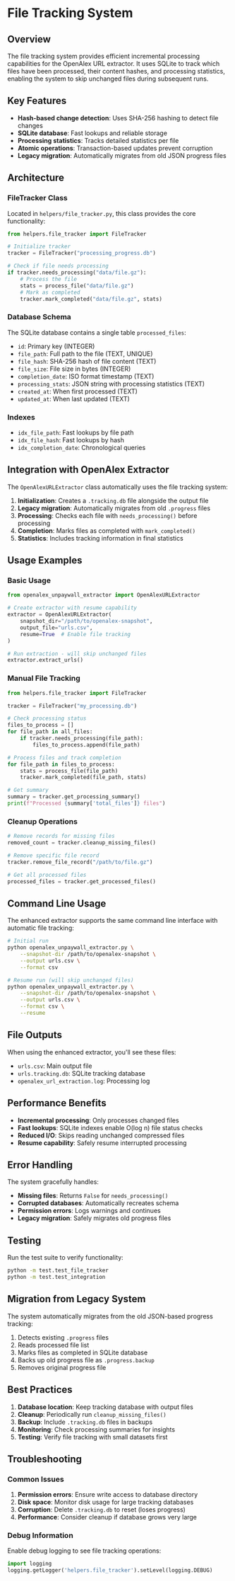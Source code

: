 # File Tracking System

## Overview

The file tracking system provides efficient incremental processing capabilities for the OpenAlex URL extractor. It uses SQLite to track which files have been processed, their content hashes, and processing statistics, enabling the system to skip unchanged files during subsequent runs.

## Key Features

- **Hash-based change detection**: Uses SHA-256 hashing to detect file changes
- **SQLite database**: Fast lookups and reliable storage
- **Processing statistics**: Tracks detailed statistics per file
- **Atomic operations**: Transaction-based updates prevent corruption
- **Legacy migration**: Automatically migrates from old JSON progress files

## Architecture

### FileTracker Class

Located in `helpers/file_tracker.py`, this class provides the core functionality:

```python
from helpers.file_tracker import FileTracker

# Initialize tracker
tracker = FileTracker("processing_progress.db")

# Check if file needs processing
if tracker.needs_processing("data/file.gz"):
    # Process the file
    stats = process_file("data/file.gz")
    # Mark as completed
    tracker.mark_completed("data/file.gz", stats)
```

### Database Schema

The SQLite database contains a single table `processed_files`:

- `id`: Primary key (INTEGER)
- `file_path`: Full path to the file (TEXT, UNIQUE)
- `file_hash`: SHA-256 hash of file content (TEXT)
- `file_size`: File size in bytes (INTEGER)
- `completion_date`: ISO format timestamp (TEXT)
- `processing_stats`: JSON string with processing statistics (TEXT)
- `created_at`: When first processed (TEXT)
- `updated_at`: When last updated (TEXT)

### Indexes

- `idx_file_path`: Fast lookups by file path
- `idx_file_hash`: Fast lookups by hash
- `idx_completion_date`: Chronological queries

## Integration with OpenAlex Extractor

The `OpenAlexURLExtractor` class automatically uses the file tracking system:

1. **Initialization**: Creates a `.tracking.db` file alongside the output file
2. **Legacy migration**: Automatically migrates from old `.progress` files
3. **Processing**: Checks each file with `needs_processing()` before processing
4. **Completion**: Marks files as completed with `mark_completed()`
5. **Statistics**: Includes tracking information in final statistics

## Usage Examples

### Basic Usage

```python
from openalex_unpaywall_extractor import OpenAlexURLExtractor

# Create extractor with resume capability
extractor = OpenAlexURLExtractor(
    snapshot_dir="/path/to/openalex-snapshot",
    output_file="urls.csv",
    resume=True  # Enable file tracking
)

# Run extraction - will skip unchanged files
extractor.extract_urls()
```

### Manual File Tracking

```python
from helpers.file_tracker import FileTracker

tracker = FileTracker("my_processing.db")

# Check processing status
files_to_process = []
for file_path in all_files:
    if tracker.needs_processing(file_path):
        files_to_process.append(file_path)

# Process files and track completion
for file_path in files_to_process:
    stats = process_file(file_path)
    tracker.mark_completed(file_path, stats)

# Get summary
summary = tracker.get_processing_summary()
print(f"Processed {summary['total_files']} files")
```

### Cleanup Operations

```python
# Remove records for missing files
removed_count = tracker.cleanup_missing_files()

# Remove specific file record
tracker.remove_file_record("/path/to/file.gz")

# Get all processed files
processed_files = tracker.get_processed_files()
```

## Command Line Usage

The enhanced extractor supports the same command line interface with automatic file tracking:

```bash
# Initial run
python openalex_unpaywall_extractor.py \
    --snapshot-dir /path/to/openalex-snapshot \
    --output urls.csv \
    --format csv

# Resume run (will skip unchanged files)
python openalex_unpaywall_extractor.py \
    --snapshot-dir /path/to/openalex-snapshot \
    --output urls.csv \
    --format csv \
    --resume
```

## File Outputs

When using the enhanced extractor, you'll see these files:

- `urls.csv`: Main output file
- `urls.tracking.db`: SQLite tracking database
- `openalex_url_extraction.log`: Processing log

## Performance Benefits

- **Incremental processing**: Only processes changed files
- **Fast lookups**: SQLite indexes enable O(log n) file status checks
- **Reduced I/O**: Skips reading unchanged compressed files
- **Resume capability**: Safely resume interrupted processing

## Error Handling

The system gracefully handles:

- **Missing files**: Returns `False` for `needs_processing()`
- **Corrupted databases**: Automatically recreates schema
- **Permission errors**: Logs warnings and continues
- **Legacy migration**: Safely migrates old progress files

## Testing

Run the test suite to verify functionality:

```bash
python -m test.test_file_tracker
python -m test.test_integration
```

## Migration from Legacy System

The system automatically migrates from the old JSON-based progress tracking:

1. Detects existing `.progress` files
2. Reads processed file list
3. Marks files as completed in SQLite database
4. Backs up old progress file as `.progress.backup`
5. Removes original progress file

## Best Practices

1. **Database location**: Keep tracking database with output files
2. **Cleanup**: Periodically run `cleanup_missing_files()`
3. **Backup**: Include `.tracking.db` files in backups
4. **Monitoring**: Check processing summaries for insights
5. **Testing**: Verify file tracking with small datasets first

## Troubleshooting

### Common Issues

1. **Permission errors**: Ensure write access to database directory
2. **Disk space**: Monitor disk usage for large tracking databases
3. **Corruption**: Delete `.tracking.db` to reset (loses progress)
4. **Performance**: Consider cleanup if database grows very large

### Debug Information

Enable debug logging to see file tracking operations:

```python
import logging
logging.getLogger('helpers.file_tracker').setLevel(logging.DEBUG)
```
